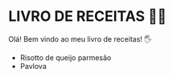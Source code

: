 # LIVRO DE RECEITAS :man_cook:



Olá! Bem vindo ao meu livro de receitas! :raised_hand_with_fingers_splayed:

- Risotto de queijo parmesão
- Pavlova